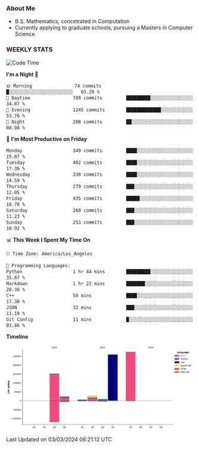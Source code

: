 ### About Me

- B.S. Mathematics, concetrated in Computation
- Currently applying to graduate schools, pursuing a Masters in Computer Science


### WEEKLY STATS
<!--START_SECTION:waka-->
![Code Time](http://img.shields.io/badge/Code%20Time-48%20hrs%2053%20mins-blue)

**I'm a Night 🦉** 

```text
🌞 Morning                74 commits          █░░░░░░░░░░░░░░░░░░░░░░░░   03.20 % 
🌆 Daytime                789 commits         █████████░░░░░░░░░░░░░░░░   34.07 % 
🌃 Evening                1245 commits        █████████████░░░░░░░░░░░░   53.76 % 
🌙 Night                  208 commits         ██░░░░░░░░░░░░░░░░░░░░░░░   08.98 % 
```
📅 **I'm Most Productive on Friday** 

```text
Monday                   349 commits         ████░░░░░░░░░░░░░░░░░░░░░   15.07 % 
Tuesday                  402 commits         ████░░░░░░░░░░░░░░░░░░░░░   17.36 % 
Wednesday                338 commits         ████░░░░░░░░░░░░░░░░░░░░░   14.59 % 
Thursday                 279 commits         ███░░░░░░░░░░░░░░░░░░░░░░   12.05 % 
Friday                   435 commits         █████░░░░░░░░░░░░░░░░░░░░   18.78 % 
Saturday                 260 commits         ███░░░░░░░░░░░░░░░░░░░░░░   11.23 % 
Sunday                   253 commits         ███░░░░░░░░░░░░░░░░░░░░░░   10.92 % 
```


📊 **This Week I Spent My Time On** 

```text
🕑︎ Time Zone: America/Los_Angeles

💬 Programming Languages: 
Python                   1 hr 44 mins        █████████░░░░░░░░░░░░░░░░   35.87 % 
Markdown                 1 hr 22 mins        ███████░░░░░░░░░░░░░░░░░░   28.38 % 
C++                      50 mins             ████░░░░░░░░░░░░░░░░░░░░░   17.30 % 
JSON                     32 mins             ███░░░░░░░░░░░░░░░░░░░░░░   11.19 % 
Git Config               11 mins             █░░░░░░░░░░░░░░░░░░░░░░░░   03.86 % 
```

**Timeline**

![Lines of Code chart](https://raw.githubusercontent.com/nickocruzm/nickocruzm/main/assets/bar_graph.png)


 Last Updated on 03/03/2024 06:21:12 UTC
<!--END_SECTION:waka-->
